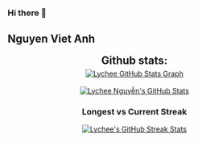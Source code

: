 ### Hi there 👋
## Nguyen Viet Anh
<div align="center">
<h2 align="center" style="margin: 5px 10px;">Github stats:</h2> 

<a href="https://github.com/LiTriLaDuaNhanVien/LiTriLaDuaNhanVien">
  <img align="center" src="https://github-profile-summary-cards.vercel.app/api/cards/profile-details?username=LiTriLaDuaNhanVien&theme=gruvbox&hide_border=true)](https://github.com/LiTriLaDuaNhanVien" alt="Lychee GitHub Stats Graph"/>
</a>
<br><br>
<a href="https://github.com/LiTriLaDuaNhanVien/LiTriLaDuaNhanVien">
  <img align="center" src="https://github-readme-stats.vercel.app/api?username=LiTriLaDuaNhanVien&count_private=true&show_icons=true&theme=gruvbox&hide_border=true&custom_title=LycheeNguyen%20Github%20Stats" alt="Lychee Nguyễn's GitHub Stats" />
</a>
<h3>Longest vs Current Streak </h3>
<a href="https://github-readme-streak-stats.herokuapp.com/?user=LiTriLaDuaNhanVien&theme=gruvbox" alt="Lychee's GitHub Streak Stats">
  <img align="center" src="https://github-readme-streak-stats.herokuapp.com/?user=LiTriLaDuaNhanVien&theme=gruvbox" alt="Lychee's GitHub Streak Stats"/>
</a>
<br><br>
</div>
